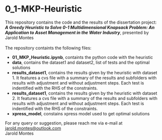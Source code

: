 # 0_1-MKP-Heuristic
This repository contains the code and the results of the dissertation project:\
***A Greedy Heuristic to Solve 0-1 Multidimensional Knapsack Problem: An Application to Asset Management in the Water Industry***, presented by Jarold Montes\
\
The repository containts the following files:
* **01_MKP_Heuristic.ipynb**, containts the python code with the heuristic
* **data**, contains the dataset1 and dataset2, list of tests and the optimal solutions
* **results_dataset1**, contains the results given by the heuristic with dataset 1. It features a cvs file with a summary of the results and subfolders with results with adjustment and without adjustment steps. Each test is indentified with the RHS of the constraints.
* **results_dataset1**, contains the results given by the heuristic with dataset 2. It features a cvs file with a summary of the results and subfolders with results with adjustment and without adjustment steps. Each test is indentified with the RHS of the constraints.
* **xpress_model**, constains xpress model used to get optimal solutions

For any query or suggestion, please reach me via e-mail at jarold.montes@outlook.com\
Jarold Montes
